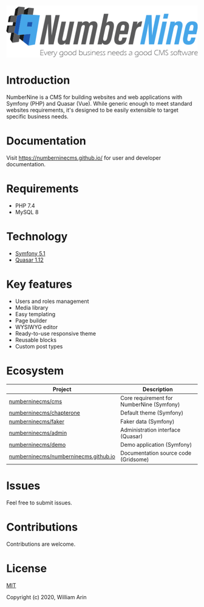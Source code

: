 ![NumberNine Logo](./assets/images/NumberNine512_slogan.png)

# Introduction

NumberNine is a CMS for building websites and web applications with Symfony (PHP) and Quasar (Vue).
While generic enough to meet standard websites requirements, it's designed to be easily extensible to target specific business needs.

# Documentation
Visit https://numberninecms.github.io/ for user and developer documentation.

# Requirements
* PHP 7.4
* MySQL 8

# Technology
* [Symfony 5.1](http://symfony.com/)
* [Quasar 1.12](https://quasar.dev/)

# Key features
* Users and roles management
* Media library
* Easy templating
* Page builder
* WYSIWYG editor
* Ready-to-use responsive theme
* Reusable blocks
* Custom post types

# Ecosystem
| Project | Description |
|---------|-------------|
| [numberninecms/cms]                     | Core requirement for NumberNine (Symfony) |
| [numberninecms/chapterone]              | Default theme (Symfony) |
| [numberninecms/faker]                   | Faker data (Symfony) |
| [numberninecms/admin]                   | Administration interface (Quasar) |
| [numberninecms/demo]                    | Demo application (Symfony) |
| [numberninecms/numberninecms.github.io] | Documentation source code (Gridsome) |

[numberninecms/cms]: https://github.com/numberninecms/cms
[numberninecms/chapterone]: https://github.com/numberninecms/chapterone
[numberninecms/faker]: https://github.com/numberninecms/faker
[numberninecms/admin]: https://github.com/numberninecms/admin
[numberninecms/demo]: https://github.com/numberninecms/demo
[numberninecms/numberninecms.github.io]: https://github.com/numberninecms/numberninecms.github.io

# Issues
Feel free to submit issues.

# Contributions
Contributions are welcome.

# License
[MIT](LICENSE)

Copyright (c) 2020, William Arin
